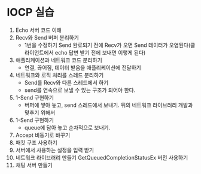 # IOCP 실습

1. Echo 서버 코드 이해
2. Recv와 Send 버퍼 분리하기
    - 1번을 수정하기 Send 완료되기 전에 Recv가 오면 Send 데이터가 오염된다(클라이언트에서 echo 답변 받기 전에 보내면 이렇게 된다)
3. 애플리케이션과 네트워크 코드 분리하기
    - 연결, 끊어짐, 데이터 받음을 애플리케이션에 전달하기
4. 네트워크와 로직 처리를 스레드 분리하기
    - Send를 Recv와 다른 스레드에서 하기
    - send를 연속으로 보낼 수 있는 구조가 되어야 한다.
5. 1-Send 구현하기
    - 버퍼에 쌓아 놓고, send 스레드에서 보내기. 뒤의 네트워크 라이브러리 개발과 맞추기 위해서
6. 1-Send 구현하기
    - queue에 담아 놓고 순차적으로 보내기.
7. Accept 비동기로 바꾸기
8. 패킷 구조 사용하기
9. 서버에서 사용하는 설정을 입력 받기
10. 네트워크 라이브러리 만들기
    GetQueuedCompletionStatusEx 버전 사용하기
11. 채팅 서버 만들기
